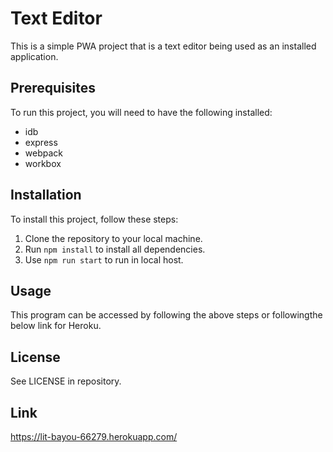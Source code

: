 # Text Editor

This is a simple PWA project that is a text editor being used as an installed application.

## Prerequisites

To run this project, you will need to have the following installed:

- idb
- express
- webpack
- workbox

## Installation

To install this project, follow these steps:

1. Clone the repository to your local machine.
2. Run `npm install` to install all dependencies.
3. Use `npm run start` to run in local host.

## Usage

This program can be accessed by following the above steps or followingthe below link for Heroku.


## License

See LICENSE in repository.

## Link

https://lit-bayou-66279.herokuapp.com/


